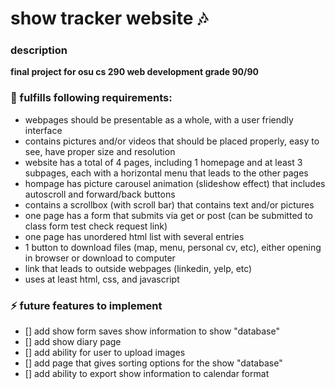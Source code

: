 # show tracker website :notes:

### description
**final project for osu cs 290 web development
grade 90/90**





### :small_blue_diamond: fulfills following requirements:
- webpages should be presentable as a whole, with a user friendly interface
- contains pictures and/or videos that should be placed properly, easy to see, have proper size and resolution
- website has a total of 4 pages, including 1 homepage and at least 3 subpages, each with a horizontal menu that leads to the other pages
- hompage has picture carousel animation (slideshow effect) that includes autoscroll and forward/back buttons
- contains a scrollbox (with scroll bar) that contains text and/or pictures
- one page has a form that submits via get or post (can be submitted to class form test check request link)
- one page has unordered html list with several entries
- 1 button to download files (map, menu, personal cv, etc), either opening in browser or download to computer
- link that leads to outside webpages (linkedin, yelp, etc)
- uses at least html, css, and javascript





### :zap: future features to implement
- [] add show form saves show information to show "database"
- [] add show diary page
- [] add ability for user to upload images
- [] add page that gives sorting options for the show "database"
- [] add ability to export show information to calendar format
